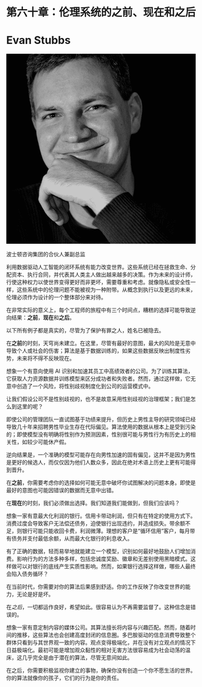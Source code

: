 # 第六十章：伦理系统的之前、现在和之后

# Evan Stubbs

![](img/Evan_Stubbs.png)

波士顿咨询集团的合伙人兼副总监

利用数据驱动人工智能的闭环系统有能力改变世界。这些系统已经在拯救生命、分配资本、执行合同，并代表其人类主人做出越来越多的决策。作为未来的设计师，行使这种权力以使世界变得更好而非更坏，需要尊重和考虑。就像隐私或安全性一样，这些系统中的伦理问题不能被视为一种附带。从概念到执行以及更远的未来，伦理必须作为设计的一个整体部分来对待。

在非常实际的意义上，每个工程师的旅程中有三个时间点，糟糕的选择可能导致逆向结果：**之前**，**现在**和**之后**。

以下所有例子都是真实的，尽管为了保护有罪之人，姓名已被隐去。

在**之前**的时刻，天穹尚未建立。在这里，尽管有最好的意图，最大的风险是无意中导致个人或社会的伤害；算法是基于数据训练的，如果这些数据反映出制度性劣势，未来将不得不反映现在。

想象一个有意向使用 AI 识别和加速其员工中高绩效者的公司。为了训练其算法，它获取人力资源数据并训练模型来区分成功者和失败者。然而，通过这样做，它无意中创造了一个风险，将性别歧视制度化到公司的运营模式中。

让我们假设公司不是性别歧视的，也不是故意采用性别歧视的治理框架；我们是怎么到这里的呢？

即使公司的管理团队一直试图基于功绩来提升，但历史上男性主导的研究领域已经导致几十年来招聘男性毕业生存在代际偏见。算法使用的数据从根本上是受到污染的；即使模型没有明确将性别作为预测因素，性别很可能与男性行为有历史上的相关性，如较少可能休产假。

逆向结果是，一个准确的模型可能存在向男性加速的固有偏见，这并不是因为男性是更好的候选人，而仅仅因为他们人数众多，因此在绝对术语上历史上更有可能得到晋升。

在**之前**，你需要考虑你的选择如何可能无意中破坏你试图解决的问题本身。即使是最好的意图也可能因错误的数据而无意中出错。

在**现在**的时刻，我们必须做出选择。我们知道我们能做到，但我们应该吗？

想象一家有意最大化利润的银行。信用卡带动利润，但只有在特定的使用方式下。消费过度会导致客户无法偿还债务，迫使银行出现违约，并造成损失。带余额不足，则银行可能只能收回卡费，利润微薄。理想的客户是“循环信用”客户，每月带有债务并支付最低余额，从而最大化银行的利息收入。

有了正确的数据，轻而易举地就能建立一个模型，识别如何最好地鼓励人们增加消费。影响行为的方法多种多样，包括忠诚度奖励、徽章和无差别使用黑暗模式。这样做可以对银行的底线产生实质性影响。然而，如果银行选择这样做，哪些人最终会陷入债务循环？

在当前时代，你需要对你的算法后果感到舒适。你的工作反映了你改变世界的能力，无论是好是坏。

在*之后*，一切都运作良好，希望如此。很容易认为不再需要监督了。这种信念是错误的。

想象一家有意定制内容的媒体公司。其算法擅长将内容与兴趣匹配。然而，随着时间的推移，这些算法也会创建高度封闭的信息圈。多巴胺驱动的信息消费导致整个群体只看到与其世界观一致的内容。观点变得极端化，并在没有对立观点的情况下日益极端化。最初可能是增加观众黏性的相对无害方法很容易成为社会动荡的温床，这几乎完全是由于潜在的算法，尽管无意间如此。

在之后，你需要积极监视你建立的事物，确保你没有创造一个你不愿生活的世界。你的算法就像你的孩子，它们的行为是你的责任。
